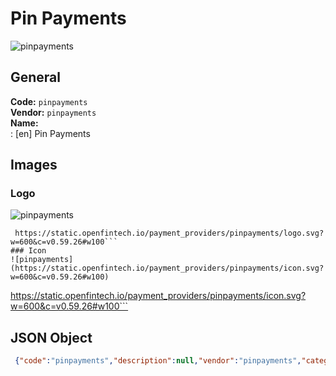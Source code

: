 # Pin Payments 
![pinpayments](https://static.openfintech.io/payment_providers/pinpayments/logo.svg?w=600&c=v0.59.26#w100)  
## General 
**Code:** `pinpayments`  
**Vendor:** `pinpayments`  
**Name:**  
:	[en] Pin Payments  
## Images 
### Logo 
![pinpayments](https://static.openfintech.io/payment_providers/pinpayments/logo.svg?w=600&c=v0.59.26#w100)  
```
 https://static.openfintech.io/payment_providers/pinpayments/logo.svg?w=600&c=v0.59.26#w100```  
### Icon 
![pinpayments](https://static.openfintech.io/payment_providers/pinpayments/icon.svg?w=600&c=v0.59.26#w100)  
```
 https://static.openfintech.io/payment_providers/pinpayments/icon.svg?w=600&c=v0.59.26#w100```  
## JSON Object 
```json
 {"code":"pinpayments","description":null,"vendor":"pinpayments","categories":null,"countries":null,"payment_method":null,"payout_method":null,"metadata":{"about_payments_code":"pinpayments"},"name":{"en":"Pin Payments"}}```  
